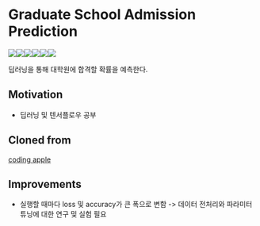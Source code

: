 # Graduate School Admission Prediction
<img src="https://img.shields.io/badge/visualstudiocode-007ACC?style=for-the-badge&logo=visualstudiocode&logoColor=white"><img src="https://img.shields.io/badge/Python-3776AB?style=for-the-badge&logo=Python&logoColor=white"><img src="https://img.shields.io/badge/Tensorflow-FF6F00?style=for-the-badge&logo=Tensorflow&logoColor=white"><img src="https://img.shields.io/badge/Keras-D00000?style=for-the-badge&logo=Keras&logoColor=white"><img src="https://img.shields.io/badge/pandas-150458?style=for-the-badge&logo=pandas&logoColor=white"><img src="https://img.shields.io/badge/Numpy-013243?style=for-the-badge&logo=Numpy&logoColor=white">


딥러닝을 통해 대학원에 합격할 확률을 예측한다.

## Motivation
* 딥러닝 및 텐서플로우 공부

## Cloned from
[coding apple](https://codingapple.com/course/python-deep-learning/)

## Improvements
* 실행할 때마다 loss 및 accuracy가 큰 폭으로 변함 -> 데이터 전처리와 파라미터 튜닝에 대한 연구 및 실험 필요
